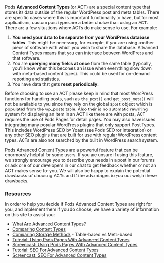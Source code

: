 <script>{
    "title": "Choosing Pods Advanced Content Types and Pods Pages",
    "excerpt": "Information about when to use, and when not to use Pods Advanced Content Types.",
    "author": "Josh Pollock",
    "tutorial_type": "Choosing Content Types", "Getting Started", "Using Pods Pages",
    "_yoast_wpseo_title": "Choosing Pods Advanced Content Types - Pods Framework",
    "_yoast_wpseo_metadesc": "Information about when to use, and when not to use Pods Advanced Content Types.",

    }
</script>

Pods <strong>Advanced Content Types</strong> (or ACT) are a special content type that stores its data outside of the regular WordPress post and meta tables. There are specific cases where this is important functionality to have, but for most applications, custom post types are a better choice than using an ACT. There are a few situations where ACTs do make sense to use. For example:
<ol>
	<li><strong>You need your data to be separate from your WordPress database tables</strong>. This might be necessary, for example, if you are using another piece of software with which you wish to share the database. Advanced Content Types means that you can interface between WordPress and that software.</li>
	<li>You are <strong>querying many fields at once</strong> from the same table (typically, you'll know when this becomes an issue when everything slow down with meta-based content types). This could be used for on-demand reporting and statistics.</li>
	<li>You have data that gets <strong>reset periodically</strong>.</li>
</ol>
Before choosing to use an ACT please keep in mind that most WordPress functions for handling posts, such as <code>the_post()</code> and <code>get_post_meta()</code> will not be available to you since they rely on the global <code>$post</code> object which is populated from the wp_posts table. Also their is no automatic rewriting system for displaying an item in an ACT like there are with posts, ACT requires the use of Pods Pages for detail pages. You may also have issues integrating many popular WordPress plugins that only support Post Types. This includes WordPress SEO by Yoast (see <a href="http://wordpress.org/plugins/pods-seo/" target="_blank">Pods SEO</a> for integration) or any other SEO plugins that are built for use with regular WordPress content types. ACTs are also not searched by the built in WordPress search system.

Pods Advanced Content Types are a powerful feature that can be enormously helpful for some users. If you are unsure if using this feature, we strongly encourage you to describe your needs in a post in our forums or ask one of our developers in our chat to get feedback whether or not an ACT makes sense for you. We will also be happy to explain the potential drawbacks of choosing ACTs and if the advantages to you out weigh these drawbacks.

### Resources
In order to help you decide if Pods Advanced Content Types are right for you, and implement them if you do choose, we have a variety of information on this site to assist you:
<ul>
	<li><a href="http://pods.io/docs/learn/what-are-advanced-content-types/" target="_blank">What Are Advanced Content Types?</a></li>
	<li><a href="http://pods.io/docs/comparisons/compare-content-types/" target="_blank">Comparing Content Types</a></li>
	<li><a href="http://pods.io/docs/comparisons/compare-storage-types/" target="_blank">Comparing Storage Methods</a> - Table-based vs Meta-based</li>
	<li><a href="http://pods.io/?p=179774" target="_blank">Tutorial: Using Pods Pages With Advanced Content Types</a></li>
	<li><a href="http://pods.io/?p=179974" target="_blank">Screencast: Using Pods Pages With Advanced Content Types</a></li>
	<li><a title="Using Pods Pages With Advanced Content Types" href="http://pods.io/?p=179842" target="_blank">Tutorial: SEO For Advanced Content Types</a></li>
	<li><a href="http://pods.io/?p=179974" target="_blank">Screencast: SEO For Advanced Content Types</a></li>
</ul>
